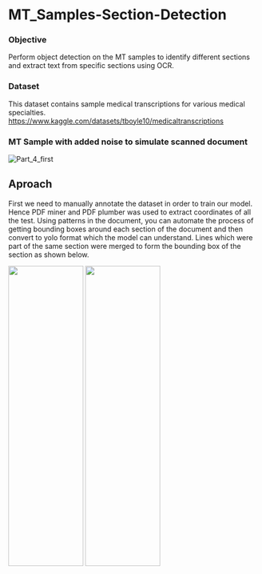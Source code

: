 # MT_Samples-Section-Detection

### Objective 

Perform object detection on the MT samples to identify different sections and extract text from specific sections using OCR.

### Dataset

This dataset contains sample medical transcriptions for various medical specialties.
https://www.kaggle.com/datasets/tboyle10/medicaltranscriptions

### MT Sample with added noise to simulate scanned document
![Part_4_first](https://user-images.githubusercontent.com/85446106/197342932-0c10485d-0b80-4af0-9eea-6eaa239ea453.PNG)

## Aproach

First we need to manually annotate the dataset in order to train our model. Hence PDF miner and PDF plumber was used to extract coordinates of all the test. Using patterns in the document, you can automate the process of getting bounding boxes around each section of the document and then convert to yolo format which the model can understand. Lines which were part of the same section were merged to form the bounding box of the section as shown below.

<img src="https://user-images.githubusercontent.com/85446106/197360641-b16e6998-02d0-4a56-8424-6e3a278ea7f7.PNG" width="150" height="600">

<img src="https://user-images.githubusercontent.com/85446106/197360641-b16e6998-02d0-4a56-8424-6e3a278ea7f7.PNG" width="150" height="600">




